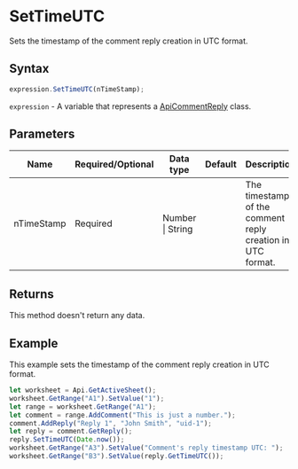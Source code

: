 # SetTimeUTC

Sets the timestamp of the comment reply creation in UTC format.

## Syntax

```javascript
expression.SetTimeUTC(nTimeStamp);
```

`expression` - A variable that represents a [ApiCommentReply](../ApiCommentReply.md) class.

## Parameters

| **Name** | **Required/Optional** | **Data type** | **Default** | **Description** |
| ------------- | ------------- | ------------- | ------------- | ------------- |
| nTimeStamp | Required | Number \| String |  | The timestamp of the comment reply creation in UTC format. |

## Returns

This method doesn't return any data.

## Example

This example sets the timestamp of the comment reply creation in UTC format.

```javascript editor-
let worksheet = Api.GetActiveSheet();
worksheet.GetRange("A1").SetValue("1");
let range = worksheet.GetRange("A1");
let comment = range.AddComment("This is just a number.");
comment.AddReply("Reply 1", "John Smith", "uid-1");
let reply = comment.GetReply();
reply.SetTimeUTC(Date.now());
worksheet.GetRange("A3").SetValue("Comment's reply timestamp UTC: ");
worksheet.GetRange("B3").SetValue(reply.GetTimeUTC());
```

